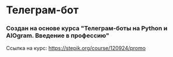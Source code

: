 # Телеграм-бот 

### Создан на основе курса "Телеграм-боты на Python и AIOgram. Введение в профессию"

Ссылка на курс: https://stepik.org/course/120924/promo
